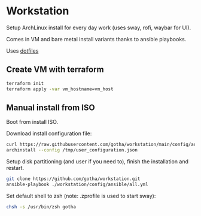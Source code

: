 # Workstation

Setup ArchLinux install for every day work (uses sway, rofi, waybar for UI).

Comes in VM and bare metal install variants thanks to ansible playbooks.

Uses [dotfiles](https://github.com/gotha/dotfiles)

## Create VM with terraform

```sh
terraform init
terraform apply -var vm_hostname=vm_host
```

## Manual install from ISO

Boot from install ISO.

Download install configuration file:

```sh
curl https://raw.githubusercontent.com/gotha/workstation/main/config/archinstall/user_configuration.json > /tmp/user_configuration.json
archinstall --config /tmp/user_configuration.json
```

Setup disk partitioning (and user if you need to), finish the installation and restart.

```sh
git clone https://github.com/gotha/workstation.git
ansible-playbook ./workstation/config/ansible/all.yml
```

Set default shell to zsh (note: .zprofile is used to start sway):

```sh
chsh -s /usr/bin/zsh gotha
```
